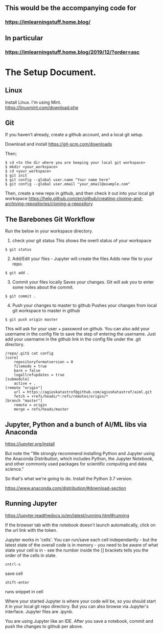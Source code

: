## This would be the accompanying code for
### https://imlearningstuff.home.blog/

## In particular 
### https://imlearningstuff.home.blog/2019/12/?order=asc

# The Setup Document.

## Linux
Install Linux.  I'm using Mint.  
https://linuxmint.com/download.php

## Git
If you haven't already, create a github account, and a local git setup.

Download and install 
https://git-scm.com/downloads

Then;
```
$ cd <to the dir where you are keeping your local git workspace>
$ mkdir <your_workspace>
$ cd <your_workspace>
$ git init
$ git config --global user.name "Your name here"
$ git config --global user.email "your_email@example.com"
```

Then, create a new repo in github, and then check it out into your local git workspace
https://help.github.com/en/github/creating-cloning-and-archiving-repositories/cloning-a-repository


## The Barebones Git Workflow
Run the below in your workspace directory.

1. check your git status
This shows the overll status of your workspace
```
$ git status
```

2. Add/Edit your files - Jupyter will create the files
Adds new file to your repo.

```
$ git add .
```


3. Commit your files locally
Saves your changes.  Git will ask you to enter some notes about the commit.
```
$ git commit .
```

4. Push your changes to master to github
Pushes your changes from local git workspace to master in github
```
$ git push origin master
```

This will ask for your user + password on github.  You can also add your username in the config file to save the step of entering the username.
Just add your username in the github link in the config file under the .git directory.

```
/repo/.git$ cat config 
[core]
	repositoryformatversion = 0
	filemode = true
	bare = false
	logallrefupdates = true
[submodule]
	active = .
[remote "origin"]
	url = https://agioskatastrof@github.com/agiosKatastrof/aiml.git
	fetch = +refs/heads/*:refs/remotes/origin/*
[branch "master"]
	remote = origin
	merge = refs/heads/master
```

## Jupyter, Python and a bunch of AI/ML libs via Anaconda
https://jupyter.org/install

But note the "We strongly recommend installing Python and Jupyter using the Anaconda Distribution, which includes Python, the Jupyter Notebook, and other commonly used packages for scientific computing and data science."

So that's what we're going to do. Install the Python 3.7 version.

https://www.anaconda.com/distribution/#download-section

## Running Jupyter
https://jupyter.readthedocs.io/en/latest/running.html#running

If the browser tab with the notebook doesn't launch automatically, click on the url link with the token.

Jupyter works in 'cells'.  You can run/save each cell independantly - but the latest state of the overall code is in memory - you need to be aware of what state your cell is in - see the number inside the [] brackets tells you the order of the cells in state.   

```
cntrl-s 
```
save cell

```
shift-enter 
```
runs snippet in cell


Where your started Jupyter is where your code will be, so you should start it in your local git repo directory.  But you can also browse via Jupyter's interface.  Jupyter files are .ipynb.

You are using Jupyter like an IDE.  After you save a notebook, commit and push the changes to github per above.
